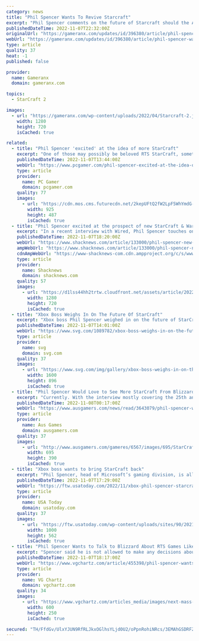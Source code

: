 ```yaml
---
category: news
title: "Phil Spencer Wants To Revive Starcraft"
excerpt: "Phil Spencer comments on the future of Starcraft should the Activision deal proceed, and fans ought to be excited!"
publishedDateTime: 2022-11-07T22:32:00Z
originalUrl: "https://gameranx.com/updates/id/396380/article/phil-spencer-wants-to-revive-starcraft/"
webUrl: "https://gameranx.com/updates/id/396380/article/phil-spencer-wants-to-revive-starcraft/"
type: article
quality: 37
heat: -1
published: false

provider:
  name: Gameranx
  domain: gameranx.com

topics:
  - StarCraft 2

images:
  - url: "https://gameranx.com/wp-content/uploads/2022/04/Starcraft-2.jpg"
    width: 1280
    height: 720
    isCached: true

related:
  - title: "Phil Spencer 'excited' at the idea of more StarCraft"
    excerpt: "One of those may possibly be beloved RTS StarCraft, something which Spencer seems pretty excited about. The Xbox boss sat down with Wired to talk about Age of Empire's 25th anniversary, and the series' foray onto console—which has also meant controller ..."
    publishedDateTime: 2022-11-07T13:44:00Z
    webUrl: "https://www.pcgamer.com/phil-spencer-excited-at-the-idea-of-more-starcraft/"
    type: article
    provider:
      name: PC Gamer
      domain: pcgamer.com
    quality: 77
    images:
      - url: "https://cdn.mos.cms.futurecdn.net/2kepUFtQ2fW2LpF5WhYmdG-1200-80.jpg"
        width: 925
        height: 487
        isCached: true
  - title: "Phil Spencer excited at the prospect of new StarCraft & Warcraft"
    excerpt: "In a recent interview with Wired, Phil Spencer touches on Blizzard properties like StarCraft and Warcraft, and how he's excited about the opportunity both hold."
    publishedDateTime: 2022-11-07T18:20:00Z
    webUrl: "https://www.shacknews.com/article/133000/phil-spencer-new-starcraft-warcraft-blizzard"
    ampWebUrl: "https://www.shacknews.com/article/133000/phil-spencer-new-starcraft-warcraft-blizzard?amphtml=1"
    cdnAmpWebUrl: "https://www-shacknews-com.cdn.ampproject.org/c/s/www.shacknews.com/article/133000/phil-spencer-new-starcraft-warcraft-blizzard?amphtml=1"
    type: article
    provider:
      name: Shacknews
      domain: shacknews.com
    quality: 57
    images:
      - url: "https://d1lss44hh2trtw.cloudfront.net/assets/article/2022/11/07/phil-spencer-interview-starcraft-warcraft-activision-blizzard-king-wired_feature.jpg"
        width: 1280
        height: 720
        isCached: true
  - title: "Xbox Boss Weighs In On The Future Of StarCraft"
    excerpt: "Xbox boss Phil Spencer weighed in on the future of StarCraft, expressing interest in restarting the series with Microsoft's power."
    publishedDateTime: 2022-11-07T14:01:00Z
    webUrl: "https://www.svg.com/1089782/xbox-boss-weighs-in-on-the-future-of-starcraft/"
    type: article
    provider:
      name: svg
      domain: svg.com
    quality: 37
    images:
      - url: "https://www.svg.com/img/gallery/xbox-boss-weighs-in-on-the-future-of-starcraft/l-intro-1667847570.jpg"
        width: 1600
        height: 896
        isCached: true
  - title: "Phil Spencer Would Love to See More StarCraft From Blizzard"
    excerpt: "Currently. With the interview mostly covering the 25th anniversary of Age of Empires (check out our interview here), Phil was asked about the potential for the return of StarCraft. “Not only StarCraft, but WarCraft, when you think about the heritage of ..."
    publishedDateTime: 2022-11-08T00:17:00Z
    webUrl: "https://www.ausgamers.com/news/read/3643079/phil-spencer-would-love-to-see-more-starcraft-from-blizzard"
    type: article
    provider:
      name: Aus Games
      domain: ausgamers.com
    quality: 37
    images:
      - url: "http://www.ausgamers.com/gameres/6567/images/695/StarCraft_II_Legacy_of_the_Void_BlizzCon_2014_Korhal_04.jpg"
        width: 695
        height: 390
        isCached: true
  - title: "Xbox boss wants to bring StarCraft back"
    excerpt: "Phil Spencer, head of Microsoft’s gaming division, is all-for bringing StarCraft back into the limelight. “The first thing I would say is, I’m not allowed to make any decisions about what happens at Blizzard or Activision or King. So this is all just ..."
    publishedDateTime: 2022-11-07T17:29:00Z
    webUrl: "https://ftw.usatoday.com/2022/11/xbox-phil-spencer-starcraft"
    type: article
    provider:
      name: USA Today
      domain: usatoday.com
    quality: 37
    images:
      - url: "https://ftw.usatoday.com/wp-content/uploads/sites/90/2021/12/age_of_empires_2_de_slavs.png?w=1000"
        width: 1000
        height: 562
        isCached: true
  - title: "Phil Spencer Wants to Talk to Blizzard About RTS Games Like StarCraft - News"
    excerpt: "Spencer said he is not allowed to make any decisions about what happens at Activision Blizzard at this time, so it is only talk. However, he would like to see the return of classic RTS games from Blizzard like StarCraft and WarCraft."
    publishedDateTime: 2022-11-07T18:17:00Z
    webUrl: "https://www.vgchartz.com/article/455398/phil-spencer-wants-to-talk-to-blizzard-about-rts-games-like-starcraft/"
    type: article
    provider:
      name: VG Chartz
      domain: vgchartz.com
    quality: 34
    images:
      - url: "https://www.vgchartz.com/articles_media/images/next-mass-effect-gets-teaser-pre-production-is-proceeding-very-well-190418_featured.jpg"
        width: 600
        height: 250
        isCached: true

secured: "TH/FfdGv/UlxYJUN9RfRLJkxOGlhsYLjd0U2/oPpnRohiNRcs/3EMAhGSDRFZk82gMPiv0BHGHSIHGUwDq+larGc3oUvAMOH8wy/d2yXvqo394bim1X3LPvXEtrcz4G8NSI3ODf2q2QQ49D2y+9q5ES4p/ZINgfunVWoGZpBTMgQZgbY074PxMfMfOERUzola6sdFA8gSa1Qsf16+rkIZHC5Rr6pnSMCvRC+x86zVBNn6MXQU6reVPcZ6XQ3ZP7HPhciZiPIY9jqixTq1Luq/EtHQOVggQ/6kM9kmwjy3/18NokVQM+/Kuypg+DHU4LaHwC4sYwSEbm6yu7ZQFGFEce6kFKRhtYLXzwWr4iL2SQ=;w7wM2S+5kJDXJqZI0Os5lw=="
---
```


